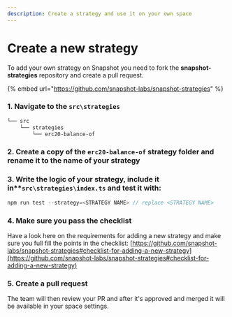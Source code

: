 ```yaml
---
description: Create a strategy and use it on your own space
---
```


# Create a new strategy

To add your own strategy on Snapshot you need to fork the **snapshot-strategies** repository and create a pull request.

{% embed url="https://github.com/snapshot-labs/snapshot-strategies" %}

### 1. Navigate to the **`src\strategies`**

```bash
└── src
    └── strategies
        └── erc20-balance-of
```

### 2. Create a copy of the **`erc20-balance-of`** strategy folder and rename it to the name of your strategy

### 3. Write the logic of your strategy, include it in\*\*`src\strategies\index.ts` and test it with:

```javascript
npm run test --strategy=<STRATEGY NAME> // replace <STRATEGY NAME>
```

### 4. Make sure you pass the checklist

Have a look here on the requirements for adding a new strategy and make sure you full fill the points in the checklist: [https://github.com/snapshot-labs/snapshot-strategies#checklist-for-adding-a-new-strategy](https://github.com/snapshot-labs/snapshot-strategies#checklist-for-adding-a-new-strategy)

### 5. Create a pull request

The team will then review your PR and after it's approved and merged it will be available in your space settings.
